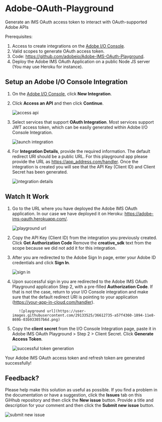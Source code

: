 # Adobe-OAuth-Playground
Generate an IMS OAuth access token to interact with OAuth-supported Adobe APIs


Prerequisites:

1. Access to create integrations on the [Adobe I/O Console](https://console.adobe.io).
1. Valid scopes to generate OAuth access token.
1. Code: https://github.com/adobeio/Adobe-IMS-OAuth-Playground.
1. Deploy the Adobe IMS OAuth Application on a public Node JS server (You may use Heroku for instance).


## Setup an Adobe I/O Console Integration

1. On the [Adobe I/O Console](https://console.adobe.io), click **New Integration**.


1. Click **Access an API** and then click **Continue**.

     ![access api](https://user-images.githubusercontent.com/29133525/36578831-faadb772-181c-11e8-9fbc-c9ce50a72e85.png)

1. Select services that support **OAuth Integration**. Most services support JWT access token, which can be easily generated within Adobe I/O Console Integration.

     ![launch integration](https://user-images.githubusercontent.com/29133525/36612482-ef4ef464-1893-11e8-9f3a-63c808659d48.png)


1. For **Integration Details**, provide the required information. The default redirect URI should be a public URL. For this playground app please provide the URL as https://app_address.com/handler. Once the integration is created you will see that the API Key (Client ID) and Client Secret has been generated.

     ![integration details](https://user-images.githubusercontent.com/29133525/36612561-341c3494-1894-11e8-8241-c3a2791511a7.png)


## Watch It Work

1. Go to the URL where you have deployed the Adobe IMS OAuth application. In our case we have deployed it on Heroku: https://adobe-ims-oauth.herokuapp.com/.

     ![playground url](https://user-images.githubusercontent.com/29133525/36612735-a57f4360-1894-11e8-869b-03b933057b6d.png)


1. Copy the API Key (Client ID) from the integration you previously created. Click **Get Authorization Code** Remove the **creative_sdk** text from the scope because we did not add it for this integration.



1. After you are redirected to the Adobe Sign In page, enter your Adobe ID credentials and click **Sign In**.

     ![sign in](https://user-images.githubusercontent.com/29133525/36612876-10575ede-1895-11e8-8389-501f40d9e04a.png)



1. Upon successful sign in you are redirected to the Adobe IMS OAuth Playground application Step 2, with a pre-filled **Authorization Code**. If that is not the case, return to your I/O Console integration and make sure that the default redirect URI is pointing to your application (https://your-app-in-cloud.com/handler).

          ![playground url](https://user-images.githubusercontent.com/29133525/36612735-a57f4360-1894-11e8-869b-03b933057b6d.png)


1. Copy the **client secret** from the I/O Console Integration page, paste it in Adobe IMS OAuth Playground > Step 2 > Client Secret. Click **Generate Access Token**.

     ![successful token generation](https://user-images.githubusercontent.com/29133525/36612989-5c7696d6-1895-11e8-8134-ec287cd61d08.png)


Your Adobe IMS OAuth access token and refresh token are generated successfully!



## Feedback?

Please help make this solution as useful as possible. If you find a problem in the documentation or have a suggestion, click the **Issues** tab on this GiHhub repository and then click the **New issue** button. Provide a title and description for your comment and then click the **Submit new issue** button.

   ![submit new issue](https://user-images.githubusercontent.com/29133525/32515298-f344bd5a-c3bc-11e7-9978-34516f964f9f.png)


